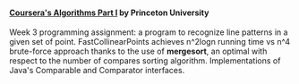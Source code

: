 #### [Coursera's Algorithms Part I](https://www.coursera.org/learn/algorithms-part1) by Princeton University

Week 3 programming assignment: a program to recognize line patterns in a given set of point. FastCollinearPoints achieves n^2logn running time vs n^4 brute-force approach thanks to the use of **mergesort**, an optimal with respect to the number of compares sorting algorithm. Implementations of Java's Comparable and Comparator interfaces.
